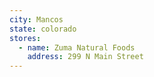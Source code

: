 ```yaml
---
city: Mancos
state: colorado
stores:
  - name: Zuma Natural Foods
    address: 299 N Main Street
---
```


